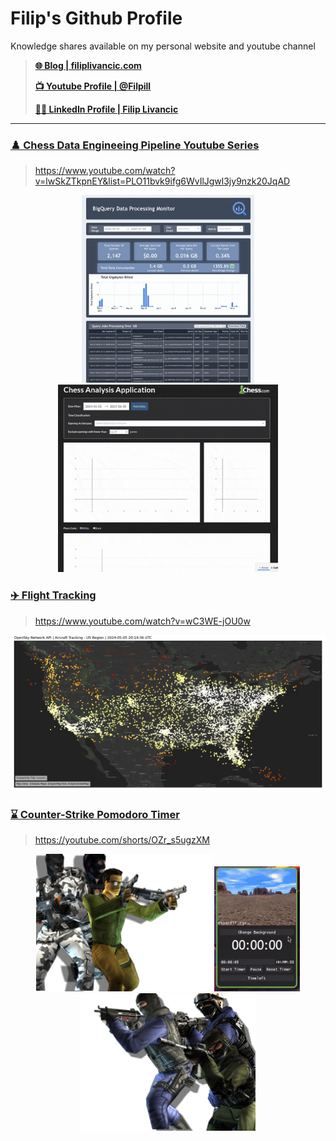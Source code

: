 # Filip's Github Profile
Knowledge shares available on my personal website and youtube channel

> **[🌐 Blog | filiplivancic.com](https://filiplivancic.com)**
> 
> **[📺 Youtube Profile | @Filpill](https://www.youtube.com/@FilPill)**
> 
> **[👨‍🔧 LinkedIn Profile | Filip Livancic](https://www.linkedin.com/in/filip-livancic/)**

-----------------------------------------------------------------------------------------

### [♟️ Chess Data Engineeing Pipeline Youtube Series](https://github.com/Filpill/chess_analysis)
 > https://www.youtube.com/watch?v=lwSkZTkpnEY&list=PLO11bvk9ifg6WvIlJgwl3jy9nzk20JqAD
 <p align = center>
 <img src="https://raw.githubusercontent.com/Filpill/chess_analysis/refs/heads/main/dash/bq_monitor/assets/gif/bq-monitor-dash-v2.gif" alt="drawing" height="300"/>
 <img src="https://raw.githubusercontent.com/Filpill/chess_analysis/refs/heads/main/dash/chess_app/assets/gif/chess_app_demo.gif" alt="drawing" height="300"/>
 </p>

### [✈️ Flight Tracking](https://github.com/Filpill/flight_tracking)
> https://www.youtube.com/watch?v=wC3WE-jOU0w
 <p align = center>
 <img src="https://raw.githubusercontent.com/Filpill/flight_tracking/main/data/samples/scatter_kde_sample.jpg" alt="drawing" width="1000"/>
 </p>

### [⌛ Counter-Strike Pomodoro Timer](https://github.com/Filpill/hl-vox-timeleft)
> https://youtube.com/shorts/OZr_s5ugzXM

<p align="center">
  <img src="https://raw.githubusercontent.com/Filpill/hl-vox-timeleft/refs/heads/main/assets/img/model/t-squad.png" alt="T Squad" height="220"/>
  <img src="https://raw.githubusercontent.com/Filpill/hl-vox-timeleft/refs/heads/main/assets/gif/hl-timer1.gif" alt="HL Timer" height="200"/>
  <img src="https://raw.githubusercontent.com/Filpill/hl-vox-timeleft/refs/heads/main/assets/img/model/ct-squad.png" alt="CT Squad" height="220"/>
</p>                                                                                                                        

